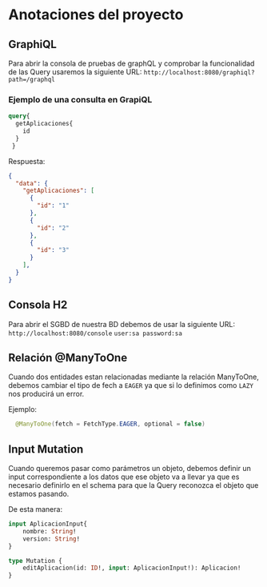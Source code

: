 # Anotaciones del proyecto

## GraphiQL

Para abrir la consola de pruebas de graphQL y comprobar la funcionalidad de las Query usaremos la siguiente URL: `http://localhost:8080/graphiql?path=/graphql`

### Ejemplo de una consulta en GrapiQL

```graphql
query{
  getAplicaciones{
    id
  }
 }
```
Respuesta:
```json
{
  "data": {
    "getAplicaciones": [
      {
        "id": "1"
      },
      {
        "id": "2"
      },
      {
        "id": "3"
      }
    ],
  }
}
```


## Consola H2

Para abrir el SGBD de nuestra BD debemos de usar la siguiente URL: `http://localhost:8080/console`    `user:sa password:sa`

## Relación @ManyToOne

Cuando dos entidades estan relacionadas mediante la relación ManyToOne, debemos cambiar el tipo de fech a `EAGER` ya que si lo definimos como `LAZY` nos producirá un error.

Ejemplo:
```java
  @ManyToOne(fetch = FetchType.EAGER, optional = false)
```

## Input Mutation

Cuando queremos pasar como parámetros un objeto, debemos definir un input correspondiente a los datos que ese objeto va a llevar ya que es necesario definirlo en el schema para que la Query reconozca el objeto que estamos pasando.

De esta manera:
```graphql
input AplicacionInput{
	nombre: String!
	version: String!
}

type Mutation {
    editAplicacion(id: ID!, input: AplicacionInput!): Aplicacion!
}
```